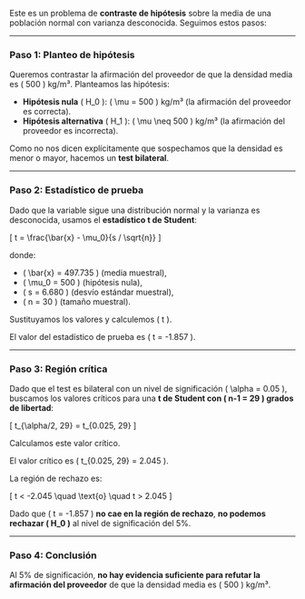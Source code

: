 Este es un problema de **contraste de hipótesis** sobre la media de una población normal con varianza desconocida. Seguimos estos pasos:

---

### **Paso 1: Planteo de hipótesis**
Queremos contrastar la afirmación del proveedor de que la densidad media es \( 500 \) kg/m³. Planteamos las hipótesis:

- **Hipótesis nula** \( H_0 \): \( \mu = 500 \) kg/m³ (la afirmación del proveedor es correcta).
- **Hipótesis alternativa** \( H_1 \): \( \mu \neq 500 \) kg/m³ (la afirmación del proveedor es incorrecta).

Como no nos dicen explícitamente que sospechamos que la densidad es menor o mayor, hacemos un **test bilateral**.

---

### **Paso 2: Estadístico de prueba**
Dado que la variable sigue una distribución normal y la varianza es desconocida, usamos el **estadístico t de Student**:

\[
t = \frac{\bar{x} - \mu_0}{s / \sqrt{n}}
\]

donde:
- \( \bar{x} = 497.735 \) (media muestral),
- \( \mu_0 = 500 \) (hipótesis nula),
- \( s = 6.680 \) (desvío estándar muestral),
- \( n = 30 \) (tamaño muestral).

Sustituyamos los valores y calculemos \( t \).

El valor del estadístico de prueba es \( t = -1.857 \).  

---

### **Paso 3: Región crítica**
Dado que el test es bilateral con un nivel de significación \( \alpha = 0.05 \), buscamos los valores críticos para una **t de Student con \( n-1 = 29 \) grados de libertad**:

\[
t_{\alpha/2, 29} = t_{0.025, 29}
\]

Calculamos este valor crítico.

El valor crítico es \( t_{0.025, 29} = 2.045 \).  

La región de rechazo es:

\[
t < -2.045 \quad \text{o} \quad t > 2.045
\]

Dado que \( t = -1.857 \) **no cae en la región de rechazo**, **no podemos rechazar \( H_0 \)** al nivel de significación del 5%.

---

### **Paso 4: Conclusión**
Al 5% de significación, **no hay evidencia suficiente para refutar la afirmación del proveedor** de que la densidad media es \( 500 \) kg/m³.